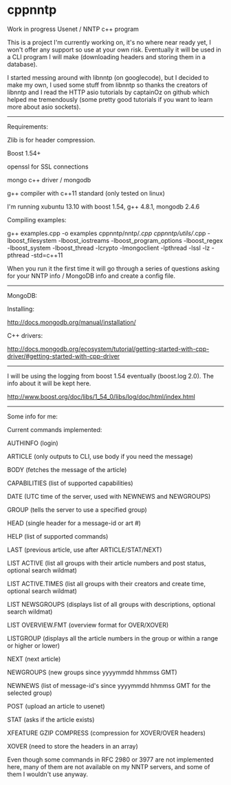 cppnntp
==========

Work in progress Usenet / NNTP c++ program

This is a project I'm currently working on, it's no where near ready
yet, I won't offer any support so use at your own risk. Eventually
it will be used in a CLI program I will make (downloading headers
and storing them in a database).

I started messing around with libnntp (on googlecode), but I decided to
make my own, I used some stuff from libnntp so thanks the creators of
libnntp and I read the HTTP asio tutorials by captainOz on github
which helped me tremendously (some pretty good tutorials if you want to
learn more about asio sockets).

------------------------------------------------------------------------

Requirements:

Zlib is for header compression.

Boost 1.54+

openssl for SSL connections

mongo c++ driver / mongodb

g++ compiler with c++11 standard (only tested on linux)

I'm running xubuntu 13.10 with boost 1.54, g++ 4.8.1, mongodb 2.4.6

Compiling examples:

g++ examples.cpp -o examples cppnntp/nntp/*.cpp cppnntp/utils/*.cpp -lboost_filesystem -lboost_iostreams -lboost_program_options -lboost_regex -lboost_system -lboost_thread -lcrypto -lmongoclient -lpthread -lssl -lz -pthread -std=c++11

When you run it the first time it will go through a series of questions
asking for your NNTP info / MongoDB info and create a config file.

------------------------------------------------------------------------

MongoDB:

Installing:

http://docs.mongodb.org/manual/installation/

C++ drivers:

http://docs.mongodb.org/ecosystem/tutorial/getting-started-with-cpp-driver/#getting-started-with-cpp-driver

------------------------------------------------------------------------

I will be using the logging from boost 1.54 eventually (boost.log 2.0).
The info about it will be kept here.

http://www.boost.org/doc/libs/1_54_0/libs/log/doc/html/index.html

------------------------------------------------------------------------

Some info for me:


Current commands implemented:

AUTHINFO      (login)

ARTICLE       (only outputs to CLI, use body if you need the message)

BODY          (fetches the message of the article)

CAPABILITIES  (list of supported capabilities)

DATE          (UTC time of the server, used with NEWNEWS and NEWGROUPS)

GROUP         (tells the server to use a specified group)

HEAD          (single header for a message-id or art #)

HELP          (list of supported commands)

LAST          (previous article, use after ARTICLE/STAT/NEXT)

LIST ACTIVE   (list all groups with their article numbers and post status, optional search wildmat)

LIST ACTIVE.TIMES (list all groups with their creators and create time, optional search wildmat)

LIST NEWSGROUPS (displays list of all groups with descriptions, optional search wildmat)

LIST OVERVIEW.FMT (overview format for OVER/XOVER)  

LISTGROUP     (displays all the article numbers in the group or within a range or higher or lower)

NEXT          (next article)

NEWGROUPS     (new groups since yyyymmdd hhmmss GMT)

NEWNEWS       (list of message-id's since yyyymmdd hhmmss GMT for the selected group)      

POST          (upload an article to usenet)

STAT          (asks if the article exists)

XFEATURE GZIP COMPRESS (compression for XOVER/OVER headers)

XOVER         (need to store the headers in an array)

Even though some commands in RFC 2980 or 3977 are not implemented here, many of them are
not available on my NNTP servers, and some of them I wouldn't use anyway.
